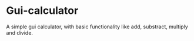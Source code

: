 # Gui-calculator
A simple gui calculator, with basic functionality like add, substract, multiply and divide.
